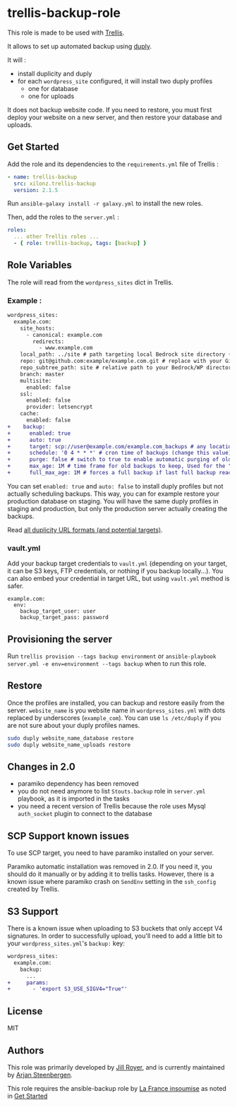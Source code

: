 # trellis-backup-role

This role is made to be used with [Trellis](https://roots.io/trellis/).

It allows to set up automated backup using [duply](https://duply.net/).

It will :
* install duplicity and duply
* for each `wordpress_site` configured, it will install two duply profiles
    * one for database
    * one for uploads
    
It does not backup website code. If you need to restore, you must first deploy your website on a new server, and then restore your database and uploads.

## Get Started

Add the role and its dependencies to the `requirements.yml` file of Trellis :

```yaml
- name: trellis-backup
  src: xilonz.trellis-backup
  version: 2.1.5
```

Run `ansible-galaxy install -r galaxy.yml` to install the new roles.

Then, add the roles to the `server.yml` :

```yaml
roles:
  ... other Trellis roles ...
  - { role: trellis-backup, tags: [backup] }
```

## Role Variables

The role will read from the `wordpress_sites` dict in Trellis.

### Example :
```diff
wordpress_sites:
  example.com:
    site_hosts:
      - canonical: example.com
        redirects:
          - www.example.com
    local_path: ../site # path targeting local Bedrock site directory (relative to Ansible root)
    repo: git@github.com:example/example.com.git # replace with your Git repo URL
    repo_subtree_path: site # relative path to your Bedrock/WP directory in your repo
    branch: master
    multisite:
      enabled: false
    ssl:
      enabled: false
      provider: letsencrypt
    cache:
      enabled: false
+    backup:
+      enabled: true
+      auto: true
+      target: scp://user@example.com/example.com_backups # any location supported by duplicity
+      schedule: '0 4 * * *' # cron time of backups (change this value)
+      purge: false # switch to true to enable automatic purging of old backups
+      max_age: 1M # time frame for old backups to keep, Used for the "purge" command.
+      full_max_age: 1M # forces a full backup if last full backup reaches this age.
```

You can set `enabled: true` and `auto: false` to install duply profiles
but not actually scheduling backups. This way, you can for example restore your
production database on staging. You will have the same duply profiles in staging
and production, but only the production server actually creating the backups.

Read [all duplicity URL formats (and potential targets)](http://duplicity.nongnu.org/duplicity.1.html#sect7).

### vault.yml

Add your backup target credentials to `vault.yml` (depending on your target, it can be S3 keys, FTP credentials, or nothing if you backup locally...). You can also embed your credential in target URL, but using `vault.yml` method is safer.

```
example.com:
  env:
    backup_target_user: user
    backup_target_pass: password
```

## Provisioning the server

Run `trellis provision --tags backup environment` or `ansible-playbook server.yml -e env=environment --tags backup` when to run this role.

## Restore

Once the profiles are installed, you can backup and restore easily from the server. `website_name` is you website name in `wordpress_sites.yml` with dots replaced by underscores (`example_com`). You can use `ls /etc/duply` if you are not sure about your duply profiles names.

```bash
sudo duply website_name_database restore
sudo duply website_name_uploads restore
```

## Changes in 2.0

* paramiko dependency has been removed
* you do not need anymore to list `Stouts.backup` role in `server.yml` playbook, as it is imported in the tasks
* you need a recent version of Trellis because the role uses Mysql `auth_socket` plugin to connect to the database

## SCP Support known issues

To use SCP target, you need to have paramiko installed on your server.

Paramiko automatic installation was removed in 2.0. If you need it, you should do it manually or by adding it to trellis tasks. However, there is a known issue where paramiko crash on `SendEnv` setting in the `ssh_config` created by Trellis.

## S3 Support

There is a known issue when uploading to S3 buckets that only accept V4
signatures. In order to successfully upload, you'll need to add a little bit to
your `wordpress_sites.yml`'s `backup:` key:

```diff
wordpress_sites:
  example.com:
    backup:
      ...
+     params:
+       - 'export S3_USE_SIGV4="True"'
```

## License

MIT

## Authors
This role was primarily developed by [Jill Royer](https://github.com/jillro), and is currently maintained by [Arjan Steenbergen](https://github.com/Xilonz).

This role requires the ansible-backup role by [La France insoumise](https://github.com/lafranceinsoumise/ansible-backup) as noted in [Get Started](#get-started)
